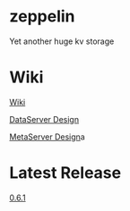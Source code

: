 # zeppelin
Yet another huge kv storage

# Wiki
[Wiki](https://github.com/baotiao/zeppelin/wiki)

[DataServer Design](https://github.com/baotiao/zeppelin/wiki/zeppelin-data-server)

[MetaServer Design](https://github.com/baotiao/zeppelin/wiki/zeppelin-meta-server)a

# Latest Release
[0.6.1](https://github.com/Qihoo360/zeppelin/releases)
